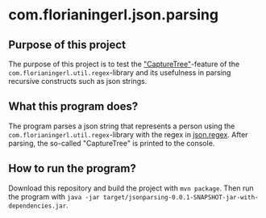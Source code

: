 # com.florianingerl.json.parsing

## Purpose of this project
The purpose of this project is to test the ["CaptureTree"](https://github.com/florianingerl/com.florianingerl.util.regex#capture-trees)-feature of the `com.florianingerl.util.regex`-library and its usefulness in parsing recursive constructs such as json strings.

## What this program does?
The program parses a json string that represents a person using the `com.florianingerl.util.regex`-library with the regex in [json.regex](jsonparsing/src/main/resources/json.regex). After parsing, the so-called "CaptureTree" is printed to the console.

## How to run the program?
Download this repository and build the project with `mvn package`. Then run the program with `java -jar target/jsonparsing-0.0.1-SNAPSHOT-jar-with-dependencies.jar`.